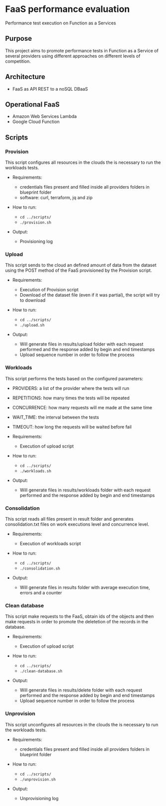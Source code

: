 # FaaS performance evaluation
Performance test execution on Function as a Services

## Purpose

This project aims to promote performance tests in Function as a Service of several providers using different approaches on different levels of competition.

## Architecture

- FaaS as API REST to a noSQL DBaaS

## Operational FaaS
 - Amazon Web Services Lambda
 - Google Cloud Function

## Scripts

### Provision

  This script configures all resources in the clouds the is necessary to run the workloads tests.

  - Requirements:

    - credentials files present and filled inside all providers folders in blueprint folder
    - software: curl, terraform, jq and zip

  - How to run:

    - `cd ../scripts/`
    - `./provision.sh`

  - Output:

    - Provisioning log

### Upload

  This script sends to the cloud an defined amount of data from the dataset using the POST method of the FaaS provisioned by the Provision script.

  - Requirements:
    - Execution of Provision script
    - Download of the dataset file (even if it was partial), the script will try to download

  - How to run:

    - `cd ../scripts/`
    - `./upload.sh`

  - Output:
    - Will generate files in results/upload folder with each request performed and the response added by begin and end timestamps
    - Upload sequence number in order to follow the process

### Workloads

  This script performs the tests based on the configured parameters:
   - PROVIDERS: a list of the provider where the tests will run
   - REPETITIONS: how many times the tests will be repeated
   - CONCURRENCE: how many requests will me made at the same time
   - WAIT_TIME: the interval between the tests
   - TIMEOUT: how long the requests will be waited before fail

  - Requirements:
    - Execution of upload script
 
  - How to run:
    - `cd ../scripts/`
    - `./workloads.sh`

  - Output:
    - Will generate files in results/workloads folder with each request performed and the response added by begin and end timestamps

### Consolidation

  This script reads all files present in result folder and generates consolidation.txt files on work executions level and concurrence level.

  - Requirements:
    - Execution of workloads script
 
  - How to run:
    - `cd ../scripts/`
    - `./consolidation.sh`

  - Output:
    - Will generate files in results folder with average execution time, errors and a counter

### Clean database

  This script make requests to the FaaS, obtain ids of the objects and then make requests in order to promote the deletetion of the records in the database.

  - Requirements:
    - Execution of upload script

  - How to run:

    - `cd ../scripts/`
    - `./clean-database.sh`

  - Output:
    - Will generate files in results/delete folder with each request performed and the response added by begin and end timestamps
    - Upload sequence number in order to follow the process

### Unprovision

  This script unconfigures all resources in the clouds the is necessary to run the workloads tests.

  - Requirements:

    - credentials files present and filled inside all providers folders in blueprint folder

  - How to run:

    - `cd ../scripts/`
    - `./unprovision.sh`

  - Output:

    - Unprovisioning log